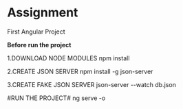 # Assignment
First Angular Project

******Before run the project******

1.DOWNLOAD NODE MODULES
    npm install
    
2.CREATE JSON SERVER
    npm install -g json-server
    
3.CREATE FAKE JSON SERVER
    json-server --watch db.json
    
   
#RUN THE PROJECT#
      ng serve -o
